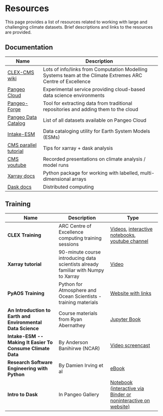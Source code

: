 # Resources

This page provides a list of resources related to working with large and challenging climate datasets. Brief descriptions and links to the resources are provided.

## Documentation

| Name | Description |
|-------|--------|
| [CLEX-CMS wiki](http://climate-cms.wikis.unsw.edu.au/Home) | Lots of info/links from Computation Modelling Systems team at the Climate Extremes ARC Centre of Excellence
| [Pangeo Cloud](https://pangeo.io/cloud.html) | Experimental service providing cloud-based data science environments
| [Pangeo-Forge](https://pangeo-forge.readthedocs.io/en/latest/) | Tool for extracting data from traditional repositories and adding them to the cloud
| [Pangeo Data Catalog](https://catalog.pangeo.io/browse/master/) | List of all datasets available on Pangeo Cloud
| [Intake-ESM](https://intake-esm.readthedocs.io/en/latest/)| Data cataloging utility for Earth System Models (ESMs)
| [CMS parallel tutorial](https://coecms-training.github.io/parallel/README.html) | Tips for xarray + dask analysis
| [CMS youtube](https://www.youtube.com/channel/UCSmoK6oWV9O0Hmyt9UdDNsQ) | Recorded presentations on climate analysis / model runs
| [Xarray docs](http://xarray.pydata.org/en/stable/)| Python package for working with labelled, multi-dimensional arrays
| [Dask docs](https://docs.dask.org/en/latest/)| Distributed computing

## Training
| Name | Description | Type |
|------|-------------|------|
|**CLEX Training** | ARC Centre of Excellence computing training sessions | [Videos](https://climateextremes.org.au/cms-videos/), [interactive notebooks](https://github.com/coecms-training), [youtube channel](https://www.youtube.com/user/COECSSCMS/videos)
**Xarray tutorial**	| 90-minute course introducing data scientists already familiar with Numpy to Xarray |	[Video](https://www.youtube.com/watch?v=a339Q5F48UQ)
|**PyAOS Training**	| Python for Atmosphere and Ocean Scientists - training materials	| [Website with links](https://protect-au.mimecast.com/s/s22CCmOxBVhgDqm9u9kXDJ?domain=pyaos.github.io/)
|**An Introduction to Earth and Environmental Data Science**	| Course materials from Ryan Abernathey	| [Jupyter Book](https://earth-env-data-science.github.io/intro)
| **Intake-ESM -- Making It Easier To Consume Climate Data**	| By Anderson Banihirwe (NCAR)	| [Video screencast](https://www.youtube.com/watch?v=zjjpByZ0nOk)
| **Research Software Engineering with Python** |	By Damien Irving et al	| [eBook](https://merely-useful.tech/py-rse/)
|**Intro to Dask** |	In Pangeo Gallery	| [Notebook (interactive via Binder or noninteractive on website)](https://gallery.pangeo.io/repos/pangeo-data/pangeo-tutorial-gallery/dask.html)
